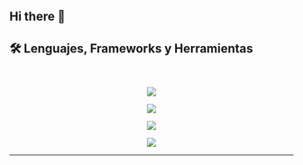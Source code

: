 ## Hi there 👋

## 🛠️ Lenguajes, Frameworks y Herramientas

<br>

<p align="center">
  <img src="https://skillicons.dev/icons?i=ts,js,java,php,cs,dotnet,html,css" />
</p>
<p align="center">
  <img src="https://skillicons.dev/icons?i=postgres,mysql,mongodb,sqlite,hibernate,prisma,supabase,sequelize" />
</p>
<p align="center">
  <img src="https://skillicons.dev/icons?i=spring,nodejs,express,graphql,react,remix,nestjs,nextjs,jest" />
</p>
<p align="center">
  <img src="https://skillicons.dev/icons?i=bitbucket,github,npm,idea,cloudflare,workers,notion,postman,apple" />
</p>

<hr>

<!--
**ProfeMarioStomas/ProfeMarioStomas** is a ✨ _special_ ✨ repository because its `README.md` (this file) appears on your GitHub profile.

Here are some ideas to get you started:

- 🔭 I’m currently working on ...
- 🌱 I’m currently learning ...
- 👯 I’m looking to collaborate on ...
- 🤔 I’m looking for help with ...
- 💬 Ask me about ...
- 📫 How to reach me: ...
- 😄 Pronouns: ...
- ⚡ Fun fact: ...
-->
